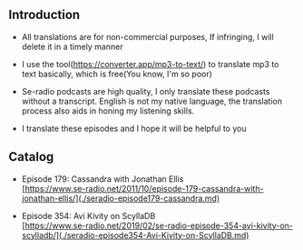 ## Introduction

- All translations are for non-commercial purposes, If infringing, I will delete it in a timely manner

- I use the tool(https://converter.app/mp3-to-text/) to translate mp3 to text basically, which is free(You know, I'm so poor)

- Se-radio podcasts are high quality, I only translate these podcasts without a transcript. English is not my native language, the translation process also aids in honing my listening skills.

- I translate these episodes and I hope it will be helpful to you

## Catalog

- Episode 179: Cassandra with Jonathan Ellis <br />
[https://www.se-radio.net/2011/10/episode-179-cassandra-with-jonathan-ellis/](./seradio-episode179-cassandra.md)

- Episode 354: Avi Kivity on ScyllaDB <br />
[https://www.se-radio.net/2019/02/se-radio-episode-354-avi-kivity-on-scylladb/](./seradio-episode354-Avi-Kivity-on-ScyllaDB.md)